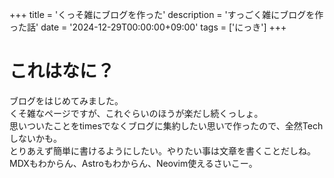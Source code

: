 +++
title = 'くっそ雑にブログを作った'
description = 'すっごく雑にブログを作った話'
date = '2024-12-29T00:00:00+09:00'
tags = ['にっき']
+++

# これはなに？
ブログをはじめてみました。  
くそ雑なページですが、これぐらいのほうが楽だし続くっしょ。  
思いついたことをtimesでなくブログに集約したい思いで作ったので、全然Techしないかも。  
とりあえず簡単に書けるようにしたい。やりたい事は文章を書くことだしね。  
MDXもわからん、Astroもわからん、Neovim使えるさいこー。
